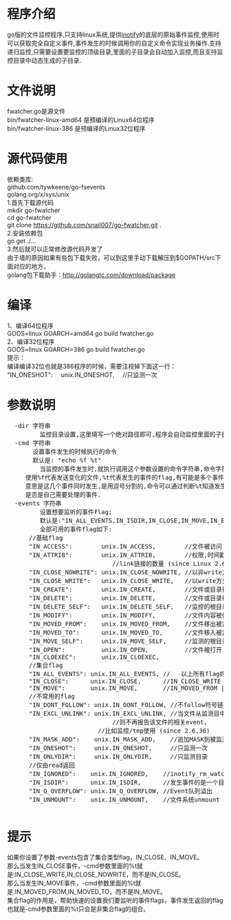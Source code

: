 # 程序介绍
go版的文件监控程序,只支持linux系统,提供<a href="http://man7.org/linux/man-pages/man7/inotify.7.html">inotify</a>的底层的原始事件监控,使用时可以获取完全自定义事件,事件发生的时候调用你的自定义命令实现业务操作.支持递归监控,只需要设置要监控的顶级目录,里面的子目录会自动加入监控,而且支持监控目录中动态生成的子目录.  
# 文件说明
fwatcher.go是源文件  
bin/fwatcher-linux-amd64 是预编译的Linux64位程序  
bin/fwatcher-linux-386   是预编译的Linux32位程序  
# 源代码使用
依赖类库:  
github.com/tywkeene/go-fsevents  
golang.org/x/sys/unix  
1.首先下载源代码  
mkdir go-fwatcher  
cd go-fwatcher  
git clone https://github.com/snail007/go-fwatcher.git .  
2.安装依赖包  
go get ./...  
3.然后就可以正常修改源代码开发了     
由于墙的原因如果有些包下载失败，可以到这里手动下载解压到$GOPATH/src下面对应的地方，  
golang包下载助手：http://golangtc.com/download/package  

# 编译
1、编译64位程序   
GOOS=linux GOARCH=amd64 go build fwatcher.go   
2、编译32位程序   
GOOS=linux GOARCH=386 go build fwatcher.go   
提示：    
编译编译32位也就是386程序的时候，需要注视掉下面这一行：   
"IN_ONESHOT":     unix.IN_ONESHOT,     //只监测一次   

# 参数说明 
<pre>
  -dir 字符串  
    	 监控目录设置,这里填写一个绝对路径即可,程序会自动监控里面的子目录 (default "/tmp")  
  -cmd 字符串  
       设置事件发生的时候执行的命令   
       默认是: "echo %f %t"  
    	 当监控的事件发生时,就执行调用这个参数设置的命令字符串,命令字符串里面可以
	 使用%f代表发送变化的文件,%t代表发生的事件的flag,有可能是多个事件flag,
	 意思是这几个事件同时发生,是用逗号分割的,命令可以通过判断%t知道发生的事件
	 是否是自己需要处理的事件.  
  -events 字符串  
    	 设置想要监听的事件flag;  
         默认是:"IN_ALL_EVENTS,IN_ISDIR,IN_CLOSE,IN_MOVE,IN_EXCL_UNLINK"  
         全部可用的事件flag如下:  
      //基础flag  
      "IN_ACCESS":        unix.IN_ACCESS,        //文件被访问  
      "IN_ATTRIB":        unix.IN_ATTRIB,        //权限,时间戳,UID,GID,其他属性等等,
      						 //link链接的数量 (since Linux 2.6.25)   
      "IN_CLOSE_NOWRITE": unix.IN_CLOSE_NOWRITE, //以非write方式打开文件并关闭  
      "IN_CLOSE_WRITE":   unix.IN_CLOSE_WRITE,   //以write方式打开文件并关闭  
      "IN_CREATE":        unix.IN_CREATE,        //文件或目录被创建  
      "IN_DELETE":        unix.IN_DELETE,        //文件或目录被删除  
      "IN_DELETE_SELF":   unix.IN_DELETE_SELF,   //监控的根目录或文件本身被删除  
      "IN_MODIFY":        unix.IN_MODIFY,        //文件内容被修改  
      "IN_MOVED_FROM":    unix.IN_MOVED_FROM,    //文件移出被监测的目录  
      "IN_MOVED_TO":      unix.IN_MOVED_TO,      //文件移入被监测的目录  
      "IN_MOVE_SELF":     unix.IN_MOVE_SELF,     //监测的根目录或文件本身移动  
      "IN_OPEN":          unix.IN_OPEN,          //文件被打开  
      "IN_CLOEXEC":       unix.IN_CLOEXEC,  
      //集合flag  
      "IN_ALL_EVENTS": unix.IN_ALL_EVENTS, //	以上所有flag的集合"  
      "IN_CLOSE":      unix.IN_CLOSE,      //IN_CLOSE_WRITE | IN_CLOSE_NOWRITE  
      "IN_MOVE":       unix.IN_MOVE,       //IN_MOVED_FROM | IN_MOVED_TO  
      //不常用的flag  
      "IN_DONT_FOLLOW": unix.IN_DONT_FOLLOW, //不follow符号链接 (since 2.6.15)  
      "IN_EXCL_UNLINK": unix.IN_EXCL_UNLINK, //当文件从监测目中unlink后，
      					     //则不再报告该文件的相关event，
					     //比如监控/tmp使用 (since 2.6.36)  
      "IN_MASK_ADD":    unix.IN_MASK_ADD,    //追加MASK到被监测的pathname    
      "IN_ONESHOT":     unix.IN_ONESHOT,     //只监测一次  
      "IN_ONLYDIR":     unix.IN_ONLYDIR,     //只监测目录  
      //仅由read返回  
      "IN_IGNORED":    unix.IN_IGNORED,    //inotify_rm_watch，文件被删除或者文件系统被umount  
      "IN_ISDIR":      unix.IN_ISDIR,      //发生事件的是一个目录  
      "IN_Q_OVERFLOW": unix.IN_Q_OVERFLOW, //Event队列溢出  
      "IN_UNMOUNT":    unix.IN_UNMOUNT,    //文件系统unmount
      </pre>
# 提示
如果你设置了参数-events包含了集合类型flag，IN_CLOSE、IN_MOVE。  
那么当发生IN_CLOSE事件，-cmd参数里面的%t就是:IN_CLOSE_WRITE,IN_CLOSE_NOWRITE，而不是IN_CLOSE。  
那么当发生IN_MOVE事件，-cmd参数里面的%t就是:IN_MOVED_FROM,IN_MOVED_TO，而不是IN_MOVE。  
集合flag的作用是，帮助快速的设置我们要监听的事件flags，事件发生返回的flag也就是-cmd参数里面的%t只会是非集合flag的组合。  




